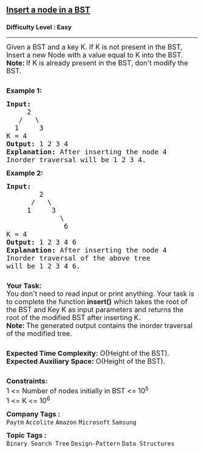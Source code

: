 <h2><a href="https://practice.geeksforgeeks.org/problems/insert-a-node-in-a-bst/1">Insert a node in a BST</a></h2><h3>Difficulty Level : Easy</h3><hr><div class="problems_problem_content__Xm_eO"><p><span style="font-size:18px">Given a BST and a key K. If K is not present in the BST, Insert a new Node with a value equal to K into the BST.&nbsp;<br>
<strong>Note: </strong>If K is already present in the BST, don't modify the BST.</span></p>

<p><br>
<span style="font-size:18px"><strong>Example 1:</strong></span></p>

<pre><span style="font-size:18px"><strong>Input:
</strong>&nbsp; &nbsp; &nbsp;2
&nbsp;  /&nbsp;&nbsp; \
&nbsp; 1&nbsp;  &nbsp; 3
K = 4
<strong>Output: </strong>1 2 3 4<strong>
Explanation: </strong>After inserting the node 4
Inorder traversal will be 1 2 3 4.</span>
</pre>

<p><span style="font-size:18px"><strong>Example 2:</strong></span></p>

<pre><span style="font-size:18px"><strong>Input:
</strong>&nbsp; &nbsp; &nbsp; &nbsp;&nbsp;2
&nbsp; &nbsp; &nbsp;&nbsp;/&nbsp;&nbsp; \
 &nbsp; &nbsp; 1 &nbsp; &nbsp; 3
 &nbsp;  &nbsp; &nbsp; &nbsp;   &nbsp;\
 &nbsp;  &nbsp;&nbsp; &nbsp; &nbsp;   &nbsp;6
K = 4
<strong>Output: </strong>1 2 3 4 6<strong>
Explanation: </strong>After inserting the node 4
Inorder traversal of the above tree
will be 1 2 3 4 6.</span></pre>

<p><br>
<span style="font-size:18px"><strong>Your Task:</strong><br>
You don't need to read input or print anything. Your task is to complete the function&nbsp;<strong>insert()</strong>&nbsp;which takes the root of the BST and Key K as input parameters&nbsp;and returns the root of the modified BST after inserting K.&nbsp;<br>
<strong>Note: </strong>The generated output contains the inorder traversal of the modified tree.</span></p>

<p><br>
<span style="font-size:18px"><strong>Expected Time Complexity:</strong>&nbsp;O(Height of the BST).<br>
<strong>Expected Auxiliary Space:</strong>&nbsp;O(Height of the BST).</span></p>

<p><br>
<span style="font-size:18px"><strong>Constraints:</strong><br>
1 &lt;= Number of nodes initially in BST &lt;= 10<sup>5</sup></span><br>
<span style="font-size:18px">1 &lt;= K &lt;= 10<sup>6</sup></span></p>
</div><p><span style=font-size:18px><strong>Company Tags : </strong><br><code>Paytm</code>&nbsp;<code>Accolite</code>&nbsp;<code>Amazon</code>&nbsp;<code>Microsoft</code>&nbsp;<code>Samsung</code>&nbsp;<br><p><span style=font-size:18px><strong>Topic Tags : </strong><br><code>Binary Search Tree</code>&nbsp;<code>Design-Pattern</code>&nbsp;<code>Data Structures</code>&nbsp;